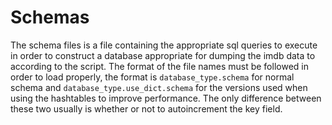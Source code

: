 # Schemas
The schema files is a file containing the appropriate sql queries to execute
in order to construct a database appropriate for dumping the imdb data to
according to the script. The format of the file names must be followed in order
to load properly, the format is `database_type.schema` for normal schema and
`database_type.use_dict.schema` for the versions used when using the hashtables
to improve performance. The only difference between these two usually is 
whether or not to autoincrement the key field.
